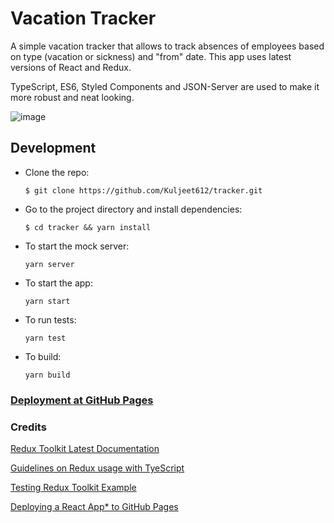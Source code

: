 # Vacation Tracker

A simple vacation tracker that allows to track absences of employees based on type (vacation or sickness) and "from" date. This app uses latest versions of React and Redux. 

TypeScript, ES6, Styled Components and JSON-Server are used to make it more robust and neat looking. 

![image](https://user-images.githubusercontent.com/16205759/173640052-e018d890-522c-419f-aac5-ed670ede139d.png)


## Development

- Clone the repo:
  ```
  $ git clone https://github.com/Kuljeet612/tracker.git
  ```

- Go to the project directory and install dependencies:
  ```
  $ cd tracker && yarn install
  ```
- To start the mock server:
  ```
  yarn server
  ```
- To start the app:
  ```
  yarn start 
  ```
- To run tests:
  ```
  yarn test
  ```
- To build:
  ```
  yarn build
  ```
  
### [Deployment at GitHub Pages](https://kuljeet612.github.io/tracker/)
  
### Credits
[Redux Toolkit Latest Documentation](https://redux-toolkit.js.org/api/createslice)

[Guidelines on Redux usage with TyeScript](https://redux.js.org/usage/usage-with-typescript)

[Testing Redux Toolkit Example](https://ogzhanolguncu.com/blog/testing-react-redux-toolkit-with-typescript)

[Deploying a React App* to GitHub Pages](https://github.com/gitname/react-gh-pages)


